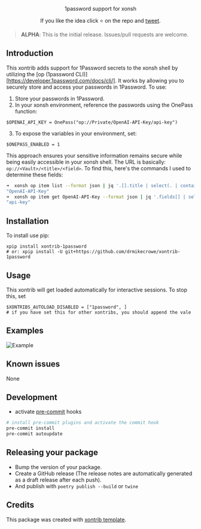 <p align="center">
1password support for xonsh
</p>

<p align="center">
If you like the idea click ⭐ on the repo and <a href="https://twitter.com/intent/tweet?text=Nice%20xontrib%20for%20the%20xonsh%20shell!&url=https://github.com/drmikecrowe/xontrib-1password" target="_blank">tweet</a>.
</p>

> **ALPHA**:  This is the initial release.  Issues/pull requests are welcome.

## Introduction

This xontrib adds support for 1Password secrets to the xonsh shell by utilizing the [op (1password CLI)][https://developer.1password.com/docs/cli/]. It works by allowing you to securely store and access your passwords in 1Password. To use:

1. Store your passwords in 1Password.
2. In your xonsh environment, reference the passwords using the OnePass function:
```xsh
$OPENAI_API_KEY = OnePass("op://Private/OpenAI-API-Key/api-key")
```
3. To expose the variables in your environment, set:
```xsh
$ONEPASS_ENABLED = 1
```

This approach ensures your sensitive information remains secure while being easily accessible in your xonsh shell.  The URL is basically: `op://<Vault>/<title>/<field>`.  To find this, here's the commands I used to determine these fields:

```sh
➜  xonsh op item list --format json | jq '.[].title | select(. | contains("OpenAI"))' 
"OpenAI-API-Key"
➜  xonsh op item get OpenAI-API-Key --format json | jq '.fields[] | select(.type == "CONCEALED") | .label'
"api-key"
```

## Installation

To install use pip:

```xsh
xpip install xontrib-1password
# or: xpip install -U git+https://github.com/drmikecrowe/xontrib-1password
```

## Usage


This xontrib will get loaded automatically for interactive sessions.
To stop this, set

```xsh
$XONTRIBS_AUTOLOAD_DISABLED = ["1password", ]
# if you have set this for other xontribs, you should append the vale
```


## Examples

![Example](./1password-example.png)

## Known issues

None

## Development

- activate [pre-commit](https://github.com/pre-commit/pre-commit) hooks
```sh
# install pre-commit plugins and activate the commit hook
pre-commit install
pre-commit autoupdate
```


## Releasing your package

- Bump the version of your package.
- Create a GitHub release (The release notes are automatically generated as a draft release after each push).
- And publish with `poetry publish --build` or `twine`

## Credits

This package was created with [xontrib template](https://github.com/xonsh/xontrib-template).

